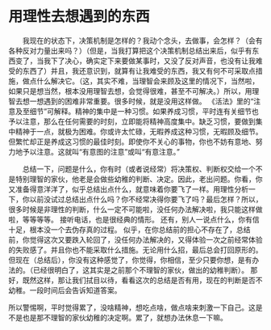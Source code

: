 # 用理性去想遇到的东西

&emsp;&emsp;我现在的状态下，决策机制是怎样的？我动个念头，去做事，会怎样？（会有各种反对力量出来吗？）（但是，当我打算把这个决策机制总结出来后，似乎有东西变了，当我下了决心，确实定下来要做某事时，又没了反对声音，也没有让我难受的东西了）并且，我还意识到，就算有让我难受的东西，我又有何不可采取点措施，做点什么解决它。（这，其实不难，当理智会来顾及这里的情况下，当然啦，如果只是想当然，根本没用理智去想，会觉得很难，甚至不可解决。）所以，用理智去想一想遇到的困难非常重要。很多时候，就是没用这样做。
《活法》里的“注意及至细节”可解释。精神的集中是一种习惯。如果养成习惯，平时连有关细节也予以注意，那么在任何需要的时刻，立即能将精神高度集中。缺乏习惯，要做到集中精神于一点，就极为困难。你或许太忙碌，无暇养成这种习惯，无暇顾及细节。但繁忙却正是养成这习惯的最佳时刻。即使你不关心的事物，你也不妨有意地、努力地予以注意。这就叫“有意图的注意”或叫“有意注意。”

&emsp;&emsp;总结一下，问题是什么，你有时（或者说经常）将决策权、判断权交给一个不是特别理智的家伙，他老是会做些幼稚的判断、决定。因此，老出问题。你看，你又准备得意洋洋了，似乎总结出点什么，就意味着你要飞了一样。用理性分析一下，你以前没试过总结出点什么吗？你不经常决得你要飞了吗？最后怎样？所以，很多时候是非理性的判断，什么一定不可能啦，没任何办法解决啦，我只能这样做啦，等等等等。
接听电话，也是很经典的情形。
还有，别人一说点什么，你有信十足，根本没一个去伪存真的过程。
似乎，在你总结前的担心不存在了，总结前，你觉得这次又要跌入轮回了，没任何办法解决的，又得体验一次之前经常体验的失败感了。并且你也不能采取什么措施。无论用什么招，最后总会打回原形的。但现在（总结后），你没有这种感觉了，你觉得，你相信，至少只要你想，是有办法的。（已经很明白了，这其实是之前那个不理智的家伙，做出的幼稚判断）。
那好，既然这样，那让我们拭目以待，看看这次的总结是否有用，现在的判断是否不幼稚。一段时间后会告诉知道答案。

所以警惕啊，平时觉得累了，没啥精神，想吃点啥，做点啥来刺激一下自己。这是不是也是那不理智的家伙幼稚的决定啊。累了，就想办法休息一下嘛。
